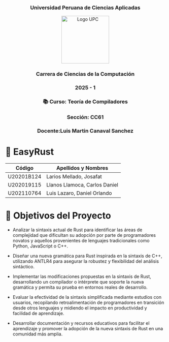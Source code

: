 
<div align="center">
    <h3>Universidad Peruana de Ciencias Aplicadas</h3>
    <img src="https://seeklogo.com/images/U/universidad-peruana-de-ciencias-aplicadas-upc-logo-B98C3A365C-seeklogo.com.png" alt="Logo UPC" width="150">
    <h3>Carrera de Ciencias de la Computación</h3>
    <h3>2025 - 1</h3>
    <h3>📚 Curso: Teoría de Compiladores</h3>
    <h3>Sección: CC61</h3>
    <h3>Docente:Luis Martin Canaval Sanchez

</h3>
</div>

# 🦀 EasyRust

| Código | Apellidos y Nombres |
| ------ | ------ |
| U20201B124 | Larios Mellado, Josafat |
| U202019115 | Llanos Llamoca, Carlos Daniel |
| U202110764 | Luis Lazaro, Daniel Orlando

# 🎯 Objetivos del Proyecto
* Analizar la sintaxis actual de Rust para identificar las áreas de complejidad que dificultan su adopción por parte de programadores novatos y aquellos provenientes de lenguajes tradicionales como Python, JavaScript o C++.

* Diseñar una nueva gramática para Rust inspirada en la sintaxis de C++, utilizando ANTLR4 para asegurar la robustez y flexibilidad del análisis sintáctico.

* Implementar las modificaciones propuestas en la sintaxis de Rust, desarrollando un compilador o intérprete que soporte la nueva gramática y permita su prueba en entornos reales de desarrollo.

* Evaluar la efectividad de la sintaxis simplificada mediante estudios con usuarios, recopilando retroalimentación de programadores en transición desde otros lenguajes y midiendo el impacto en productividad y facilidad de aprendizaje.

* Desarrollar documentación y recursos educativos para facilitar el aprendizaje y promover la adopción de la nueva sintaxis de Rust en una comunidad más amplia.
